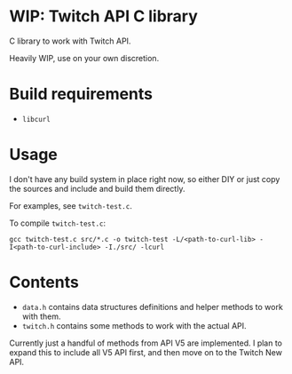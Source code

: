 # WIP: Twitch API C library

C library to work with Twitch API.

Heavily WIP, use on your own discretion.

# Build requirements

- `libcurl`

# Usage

I don't have any build system in place right now, so either DIY or just copy the sources and include and build them directly.

For examples, see `twitch-test.c`.

To compile `twitch-test.c`:

```gcc twitch-test.c src/*.c -o twitch-test -L/<path-to-curl-lib> -I<path-to-curl-include> -I./src/ -lcurl```

# Contents

- `data.h` contains data structures definitions and helper methods to work with them.
- `twitch.h` contains some methods to work with the actual API.

Currently just a handful of methods from API V5 are implemented. I plan to expand this to include all V5 API first, and then move on to the Twitch New API.

